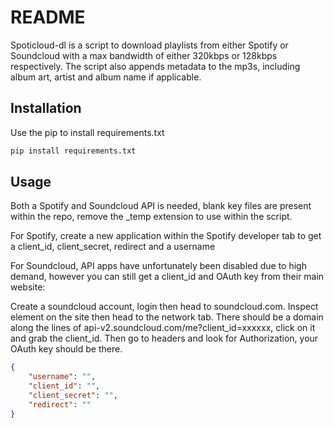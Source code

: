 # README

Spoticloud-dl is a script to download playlists from either Spotify or Soundcloud with a max bandwidth of either 320kbps or 128kbps respectively. The script also appends metadata to the mp3s, including album art, artist and album name if applicable. 

## Installation

Use the pip to install requirements.txt

```bash
pip install requirements.txt
```

## Usage

Both a Spotify and Soundcloud API is needed, blank key files are present within the repo, remove the _temp extension to use within the script.

For Spotify, create a new application within the Spotify developer tab to get a client_id, client_secret, redirect and a username

For Soundcloud, API apps have unfortunately been disabled due to high demand, however you can still get a client_id and OAuth key from their main website:

Create a soundcloud account, login then head to soundcloud.com. Inspect element on the site then head to the network tab. There should be a domain along the lines of api-v2.soundcloud.com/me?client_id=xxxxxx, click on it and grab the client_id. Then go to headers and look for Authorization, your OAuth key should be there.

```json
{
    "username": "",
    "client_id": "",
    "client_secret": "",
    "redirect": ""
}
```